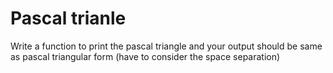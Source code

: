 # Pascal trianle

Write a function to print the pascal triangle and your output should be 
same as pascal triangular form (have to consider the space separation)